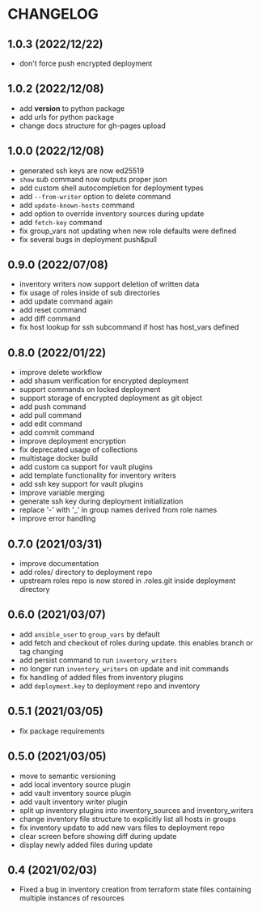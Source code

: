 # CHANGELOG
## 1.0.3 (2022/12/22)
- don't force push encrypted deployment
## 1.0.2 (2022/12/08)
- add __version__ to python package
- add urls for python package
- change docs structure for gh-pages upload
## 1.0.0 (2022/12/08)
- generated ssh keys are now ed25519
- `show` sub command now outputs proper json
- add custom shell autocompletion for deployment types
- add `--from-writer` option to delete command
- add `update-known-hosts` command
- add option to override inventory sources during update
- add `fetch-key` command
- fix group_vars not updating when new role defaults were defined
- fix several bugs in deployment push&pull
## 0.9.0 (2022/07/08)
- inventory writers now support deletion of written data
- fix usage of roles inside of sub directories
- add update command again
- add reset command
- add diff command
- fix host lookup for ssh subcommand if host has host_vars defined

## 0.8.0 (2022/01/22)
- improve delete workflow
- add shasum verification for encrypted deployment
- support commands on locked deployment
- support storage of encrypted deployment as git object
- add push command
- add pull command
- add edit command
- add commit command
- improve deployment encryption
- fix deprecated usage of collections
- multistage docker build
- add custom ca support for vault plugins
- add template functionality for inventory writers
- add ssh key support for vault plugins
- improve variable merging
- generate ssh key during deployment initialization
- replace '-' with '_' in group names derived from role names
- improve error handling

## 0.7.0 (2021/03/31)
- improve documentation
- add roles/ directory to deployment repo
- upstream roles repo is now stored in .roles.git inside deployment directory

## 0.6.0 (2021/03/07)
- add ``ansible_user`` to ``group_vars`` by default
- add fetch and checkout of roles during update. this enables branch or tag changing
- add persist command to run ``inventory_writers``
- no longer run ``inventory_writers`` on update and init commands
- fix handling of added files from inventory plugins
- add ``deployment.key`` to deployment repo and inventory

## 0.5.1 (2021/03/05)
- fix package requirements

## 0.5.0 (2021/03/05)
- move to semantic versioning
- add local inventory source plugin
- add vault inventory source plugin
- add vault inventory writer plugin
- split up inventory plugins into inventory_sources and inventory_writers
- change inventory file structure to explicitly list all hosts in groups
- fix inventory update to add new vars files to deployment repo
- clear screen before showing diff during update
- display newly added files during update

## 0.4 (2021/02/03)
- Fixed a bug in inventory creation from terraform state files containing multiple instances of resources
